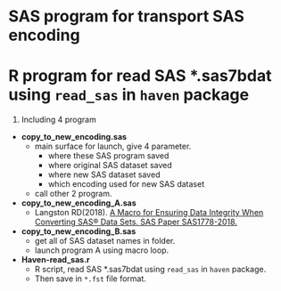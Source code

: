 # SAS program for transport SAS encoding
# R program for read SAS *.sas7bdat using `read_sas` in `haven` package

1. Including 4 program
* **copy_to_new_encoding.sas**
  - main surface for launch, give 4 parameter.
    - where these SAS program saved
    - where original SAS dataset saved
    - where new SAS dataset saved
    - which encoding used for new SAS dataset
  - call other 2 program.
* **copy_to_new_encoding_A.sas**
  - Langston RD(2018). [A Macro for Ensuring Data Integrity When Converting SAS® Data Sets. SAS Paper SAS1778-2018.](https://support.sas.com/content/dam/SAS/support/en/sas-global-forum-proceedings/2018/1778-2018.pdf)
* **copy_to_new_encoding_B.sas**
  - get all of SAS dataset names in folder.
  - launch program A using macro loop.
* **Haven-read_sas.r**
  - R script, read SAS *.sas7bdat using `read_sas` in `haven` package.
  - Then save in `*.fst` file format.


